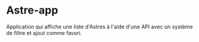 # Astre-app
Application qui affiche une liste d'Astres à l'aide d'une API avec un système de filtre et ajout comme favori.
